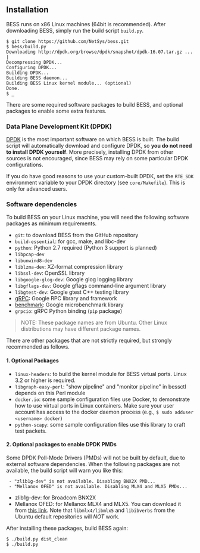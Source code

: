 ## Installation

BESS runs on x86 Linux machines (64bit is recommended). After downloading BESS, simply run the build script `build.py`.

```
$ git clone https://github.com/NetSys/bess.git
$ bess/build.py
Downloading http://dpdk.org/browse/dpdk/snapshot/dpdk-16.07.tar.gz ... |
Decompressing DPDK...
Configuring DPDK...
Building DPDK...
Building BESS daemon...
Building BESS Linux kernel module... (optional)
Done.
$ _
```

There are some required software packages to build BESS, and optional packages to enable some extra features.

### Data Plane Development Kit (DPDK)

[DPDK](dpdk.org) is the most important software on which BESS is built. The build script will automatically download and configure DPDK, so **you do not need to install DPDK yourself**. More precisely, installing DPDK from other sources is not encouraged, since BESS may rely on some particular DPDK configurations.

If you do have good reasons to use your custom-built DPDK, set the `RTE_SDK` environment variable to your DPDK directory (see `core/Makefile`). This is only for advanced users.

### Software dependencies

To build BESS on your Linux machine, you will need the following software packages as minimum requirements.

- `git`: to download BESS from the GitHub repository
- `build-essential`: for gcc, make, and libc-dev
- `python`: Python 2.7 required (Python 3 support is planned)
- `libpcap-dev`
- `libunwind8-dev`
- `liblzma-dev`: XZ-format compression library
- `libssl-dev`: OpenSSL library
- `libgoogle-glog-dev`: Google glog logging library
- `libgflags-dev`: Google gflags command-line argument library
- `libgtest-dev`: Google gtest C++ testing library
- [gRPC](https://github.com/grpc/grpc/blob/master/INSTALL.md): Google RPC library and framework
- [benchmark](https://github.com/google/benchmark/releases/tag/v1.1.0): Google microbenchmark library
- `grpcio`: gRPC Python binding (`pip` package)

> NOTE: These package names are from Ubuntu. Other Linux distributions may have different package names.

There are other packages that are not strictly required, but strongly recommended as follows.

#### 1. Optional Packages
- `linux-headers`: to build the kernel module for BESS virtual ports. Linux 3.2 or higher is required.
- `libgraph-easy-perl`: "show pipeline" and "monitor pipeline" in bessctl depends on this Perl module
- `docker.io`: some sample configuration files use Docker, to demonstrate how to use virtual ports in Linux containers. Make sure your user account has access to the docker daemon process (e.g., `$ sudo adduser <username> docker`)
- `python-scapy`: some sample configuration files use this library to craft test packets.

#### 2. Optional packages to enable DPDK PMDs
Some DPDK Poll-Mode Drivers (PMDs) will not be built by default, due to external software dependencies. When the following packages are not available, the build script will warn you like this:

```
 - "zlib1g-dev" is not available. Disabling BNX2X PMD...
 - "Mellanox OFED" is not available. Disabling MLX4 and MLX5 PMDs...
```

- zlib1g-dev: for Broadcom BNX2X
- Mellanox OFED: for Mellanox MLX4 and MLX5. You can download it from [this link](http://www.mellanox.com/page/products_dyn?product_family=26&mtag=linux_sw_drivers). Note that `libmlx4/libmlx5` and `libibverbs` from the Ubuntu default repositories will *NOT* work.

After installing these packages, build BESS again:

```
$ ./build.py dist_clean
$ ./build.py
```

